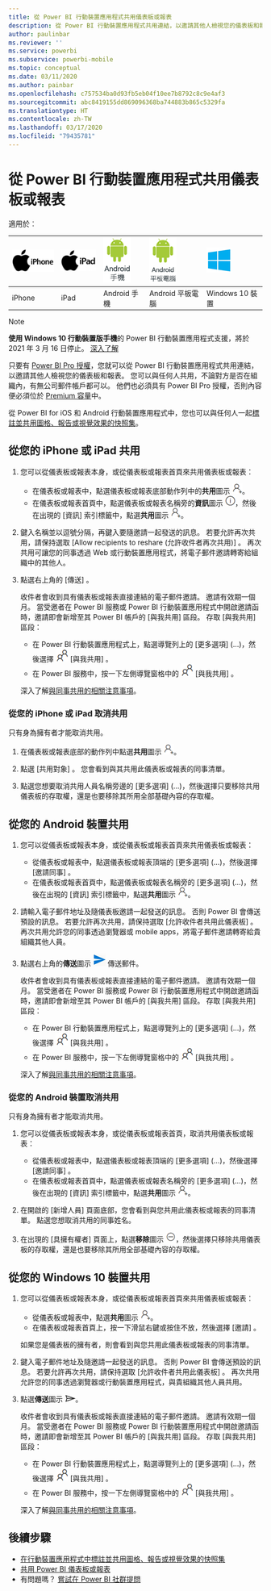 ```yaml
---
title: 從 Power BI 行動裝置應用程式共用儀表板或報表
description: 從 Power BI 行動裝置應用程式共用連結，以邀請其他人檢視您的儀表板和報表。 了解方法。
author: paulinbar
ms.reviewer: ''
ms.service: powerbi
ms.subservice: powerbi-mobile
ms.topic: conceptual
ms.date: 03/11/2020
ms.author: painbar
ms.openlocfilehash: c757534ba0d93fb5eb04f10ee7b8792c8c9e4af3
ms.sourcegitcommit: abc8419155dd869096368ba744883b865c5329fa
ms.translationtype: HT
ms.contentlocale: zh-TW
ms.lasthandoff: 03/17/2020
ms.locfileid: "79435781"
---
```

# <a name="share-a-dashboard-or-report-from-the-power-bi-mobile-apps"></a>從 Power BI 行動裝置應用程式共用儀表板或報表
適用於︰

| ![iPhone](./media/mobile-share-dashboard-from-the-mobile-apps/iphone-logo-50-px.png) | ![iPad](./media/mobile-share-dashboard-from-the-mobile-apps/ipad-logo-50-px.png) | ![Android 手機](./media/mobile-share-dashboard-from-the-mobile-apps/android-phone-logo-50-px.png) | ![Android 平板電腦](./media/mobile-share-dashboard-from-the-mobile-apps/android-tablet-logo-50-px.png) | ![Windows 10](./media/mobile-share-dashboard-from-the-mobile-apps/win-10-logo-50-px.png) |
|:--- |:--- |:--- |:--- |:--- |
| iPhone |iPad |Android 手機 |Android 平板電腦 |Windows 10 裝置 |

>[!NOTE]
>**使用 Windows 10 行動裝置版手機**的 Power BI 行動裝置應用程式支援，將於 2021 年 3 月 16 日停止。 [深入了解](https://go.microsoft.com/fwlink/?linkid=2121400)

只要有 [Power BI Pro 授權](../../service-features-license-type.md)，您就可以從 Power BI 行動裝置應用程式共用連結，以邀請其他人檢視您的儀表板和報表。 您可以與任何人共用，不論對方是否在組織內，有無公司郵件帳戶都可以。 他們也必須具有 Power BI Pro 授權，否則內容便必須位於 [Premium 容量](../../service-premium-what-is.md)中。

從 Power BI for iOS 和 Android 行動裝置應用程式中，您也可以與任何人一起[標註並共用圖格、報告或視覺效果的快照集](mobile-annotate-and-share-a-tile-from-the-mobile-apps.md)。 

## <a name="share-from-your-iphone-or-ipad"></a>從您的 iPhone 或 iPad 共用

1. 您可以從儀表板或報表本身，或從儀表板或報表首頁來共用儀表板或報表：
    *  在儀表板或報表中，點選儀表板或報表底部動作列中的**共用**圖示 ![共用圖示](././media/mobile-share-dashboard-from-the-mobile-apps/power-bi-android-invite-icon-ss.png)。
    *  在儀表板或報表首頁中，點選儀表板或報表名稱旁的**資訊**圖示 ![更多資訊](./media/mobile-share-dashboard-from-the-mobile-apps/power-bi-more-info-icon.png)，然後在出現的 [資訊] 索引標籤中，點選**共用**圖示 ![邀請圖示](./media/mobile-share-dashboard-from-the-mobile-apps/power-bi-android-invite-icon-ss.png)。
2. 鍵入名稱並以逗號分隔，再鍵入要隨邀請一起發送的訊息。 若要允許再次共用，請保持選取 [Allow recipients to reshare (允許收件者再次共用)]  。 再次共用可讓您的同事透過 Web 或行動裝置應用程式，將電子郵件邀請轉寄給組織中的其他人。
3. 點選右上角的 [傳送]  。
   
   收件者會收到具有儀表板或報表直接連結的電子郵件邀請。 邀請有效期一個月。 當受邀者在 Power BI 服務或 Power BI 行動裝置應用程式中開啟邀請函時，邀請即會新增至其 Power BI 帳戶的 [與我共用]  區段。 存取 [與我共用] 區段：
   
   * 在 Power BI 行動裝置應用程式上，點選導覽列上的 [更多選項]  (...)，然後選擇 ![與我共用](./././media/mobile-share-dashboard-from-the-mobile-apps/power-bi-shared-with-me-icon.png) [與我共用]  。
   * 在 Power BI 服務中，按一下左側導覽窗格中的 ![與我共用](./././media/mobile-share-dashboard-from-the-mobile-apps/power-bi-shared-with-me-icon.png) [與我共用]  。
   
   深入了解[與同事共用的相關注意事項](../../service-share-dashboards.md)。

### <a name="unshare-from-your-iphone-or-ipad"></a>從您的 iPhone 或 iPad 取消共用
只有身為擁有者才能取消共用。

1. 在儀表板或報表底部的動作列中點選**共用**圖示 ![共用圖示](././media/mobile-share-dashboard-from-the-mobile-apps/power-bi-android-invite-icon-ss.png)。
2. 點選 [共用對象]  。 您會看到與其共用此儀表板或報表的同事清單。

3. 點選您想要取消共用人員名稱旁邊的 [更多選項]  (...)，然後選擇只要移除共用儀表板的存取權，還是也要移除其所用全部基礎內容的存取權。



## <a name="share-from-your-android-device"></a>從您的 Android 裝置共用
1. 您可以從儀表板或報表本身，或從儀表板或報表首頁來共用儀表板或報表：
    *  從儀表板或報表中，點選儀表板或報表頂端的 [更多選項]  (...)，然後選擇 [邀請同事]  。
    *  在儀表板或報表首頁中，點選儀表板或報表名稱旁的 [更多選項]  (...)，然後在出現的 [資訊] 索引標籤中，點選**共用**圖示 ![邀請圖示](./media/mobile-share-dashboard-from-the-mobile-apps/power-bi-android-invite-icon-ss.png)。
 
2. 請輸入電子郵件地址及隨儀表板邀請一起發送的訊息。 否則 Power BI 會傳送預設的訊息。 若要允許再次共用，請保持選取 [允許收件者共用此儀表板]  。 再次共用允許您的同事透過瀏覽器或 mobile apps，將電子郵件邀請轉寄給貴組織其他人員。
   
3. 點選右上角的**傳送**圖示 ![傳送圖示](./media/mobile-share-dashboard-from-the-mobile-apps/power-bi-android-send-icon.png) 傳送郵件。
   
    收件者會收到具有儀表板或報表直接連結的電子郵件邀請。 邀請有效期一個月。 當受邀者在 Power BI 服務或 Power BI 行動裝置應用程式中開啟邀請函時，邀請即會新增至其 Power BI 帳戶的 [與我共用]  區段。 存取 [與我共用] 區段：
   * 在 Power BI 行動裝置應用程式上，點選導覽列上的 [更多選項]  (...)，然後選擇 ![與我共用](./././media/mobile-share-dashboard-from-the-mobile-apps/power-bi-shared-with-me-icon.png) [與我共用]  。
   * 在 Power BI 服務中，按一下左側導覽窗格中的 ![與我共用](./././media/mobile-share-dashboard-from-the-mobile-apps/power-bi-shared-with-me-icon.png) [與我共用]  。
   
   深入了解[與同事共用的相關注意事項](../../service-share-dashboards.md)。


### <a name="unshare-from-your-android-device"></a>從您的 Android 裝置取消共用
只有身為擁有者才能取消共用。

1. 您可以從儀表板或報表本身，或從儀表板或報表首頁，取消共用儀表板或報表：
    *  從儀表板或報表中，點選儀表板或報表頂端的 [更多選項]  (...)，然後選擇 [邀請同事]  。
    *  在儀表板或報表首頁中，點選儀表板或報表名稱旁的 [更多選項]  (...)，然後在出現的 [資訊] 索引標籤中，點選**共用**圖示 ![邀請圖示](./media/mobile-share-dashboard-from-the-mobile-apps/power-bi-android-invite-icon-ss.png)。

2. 在開啟的 [新增人員]  頁面底部，您會看到與您共用此儀表板或報表的同事清單。 點選您想取消共用的同事姓名。
3. 在出現的 [具擁有權者]  頁面上，點選**移除**圖示 ![移除圖示](./media/mobile-share-dashboard-from-the-mobile-apps/power-bi-android-remove-icon.png)，然後選擇只移除共用儀表板的存取權，還是也要移除其所用全部基礎內容的存取權。

## <a name="share-from-your-windows-10-device"></a>從您的 Windows 10 裝置共用

1. 您可以從儀表板或報表本身，或從儀表板或報表首頁來共用儀表板或報表：
    * 從儀表板或報表中，點選**共用**圖示 ![邀請圖示](./media/mobile-share-dashboard-from-the-mobile-apps/power-bi-android-invite-icon-ss.png)。
    * 在儀表板或報表首頁上，按一下滑鼠右鍵或按住不放，然後選擇 [邀請]  。
   
   如果您是儀表板的擁有者，則會看到與您共用此儀表板或報表的同事清單。

2. 鍵入電子郵件地址及隨邀請一起發送的訊息。 否則 Power BI 會傳送預設的訊息。 若要允許再次共用，請保持選取 [允許收件者共用此儀表板]  。 再次共用允許您的同事透過瀏覽器或行動裝置應用程式，與貴組織其他人員共用。
   
3. 點選**傳送**圖示 ![傳送圖示](./media/mobile-share-dashboard-from-the-mobile-apps/pbi_win10ph_sendicon.png)。
   
    收件者會收到具有儀表板或報表直接連結的電子郵件邀請。 邀請有效期一個月。 當受邀者在 Power BI 服務或 Power BI 行動裝置應用程式中開啟邀請函時，邀請即會新增至其 Power BI 帳戶的 [與我共用]  區段。 存取 [與我共用] 區段：
   
   * 在 Power BI 行動裝置應用程式上，點選導覽列上的 [更多選項]  (...)，然後選擇 ![與我共用](./././media/mobile-share-dashboard-from-the-mobile-apps/power-bi-shared-with-me-icon.png) [與我共用]  。
   * 在 Power BI 服務中，按一下左側導覽窗格中的 ![與我共用](./././media/mobile-share-dashboard-from-the-mobile-apps/power-bi-shared-with-me-icon.png) [與我共用]  。
   
   深入了解[與同事共用的相關注意事項](../../service-share-dashboards.md)。

## <a name="next-steps"></a>後續步驟
* [在行動裝置應用程式中標註並共用圖格、報告或視覺效果的快照集](mobile-annotate-and-share-a-tile-from-the-mobile-apps.md)
* [共用 Power BI 儀表板或報表](../../service-share-dashboards.md)
* 有問題嗎？ [嘗試在 Power BI 社群提問](https://community.powerbi.com/)

